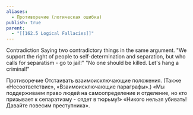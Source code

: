 ```yaml
---
aliases:
  - Противоречие (логическая ошибка)
publish: true
parent:
  - "[[162.5 Logical Fallacies]]"
---
```

Contradiction
Saying two contradictory things in the same argument.
"We support the right of people to
self-determination and separation, but who calls for separatism - go to jail!"
"No one should be killed. Let's hang a criminal!"

Противоречие
Отстаивать взаимоисключающие положения. (Также «Несоответствие», «Взаимоисключающие параграфы».)
«Мы поддерживаем право людей на самоопределение и отделение, но кто призывает к сепаратизму - сядет в тюрьму!»
«Никого нельзя убивать! Давайте повесим преступника».